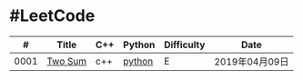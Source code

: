 #LeetCode
========


| # | Title | C++ | Python | Difficulty | Date
|---| ----- | --- | ------ | ---------- | --- |
|0001|[Two Sum](https://leetcode.com/problems/two-sum/) | c++ | [python](./solution/leetcode.py) | E | 2019年04月09日 |

